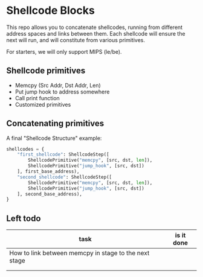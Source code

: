 # Shellcode Blocks

This repo allows you to concatenate shellcodes, running from different address spaces and links between them.
Each shellcode will ensure the next will run, and will constitute from various primitives.

For starters, we will only support MIPS (le/be).

## Shellcode primitives

- Memcpy (Src Addr, Dst Addr, Len)
- Put jump hook to address somewhere
- Call print function
- Customized primitives

## Concatenating primitives

A final "Shellcode Structure" example:

```python
shellcodes = {
	"first_shellcode": ShellcodeStep([
		ShellcodePrimitive("memcpy", [src, dst, len]),
		ShellcodePrimitive("jump_hook", [src, dst])
	], first_base_address),
	"second_shellcode": ShellcodeStep([
		ShellcodePrimitive("memcpy", [src, dst, len]),
		ShellcodePrimitive("jump_hook", [src, dst])
	], second_base_address),
}
```

## Left todo

| task                                                  | is it done |
|-----------------------------------------------------  |------------|
| How to link between memcpy in stage to the next stage |            |
|                                                       |            |
|                                                       |            |


